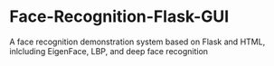 # Face-Recognition-Flask-GUI
A face recognition demonstration system based on Flask and HTML, inlcluding EigenFace, LBP, and deep face recognition
